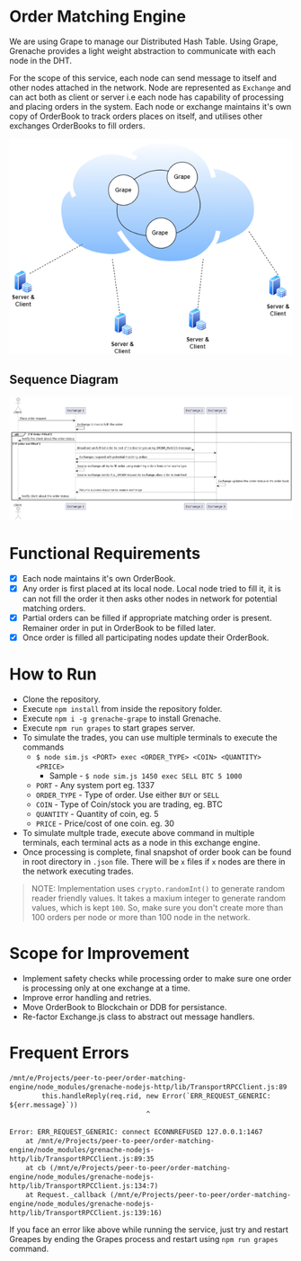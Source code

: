 # Order Matching Engine

We are using Grape to manage our Distributed Hash Table. Using Grape, Grenache provides a light weight abstraction to communicate with each node in the DHT. 

For the scope of this service, each node can send message to itself and other nodes attached in the network. Node are represented as `Exchange` and can act both as client or server i.e each node has capability of processing and placing orders in the system. Each node or exchange maintains it's own copy of OrderBook to track orders places on itself, and utilises other exchanges OrderBooks to fill orders. 


<img src='docs/assets/OrderMatchingService.drawio.png'>

## Sequence Diagram
<img src='docs/assets/sequence_diagram.png'>



# Functional Requirements 
- [x] Each node maintains it's own OrderBook.
- [x] Any order is first placed at its local node. Local node tried to fill it, it is can not fill the order it then asks other nodes in network for potential matching orders.
- [x] Partial orders can be filled if appropriate matching order is present. Remainer order in put in OrderBook to be filled later.
- [x] Once order is filled all participating nodes update their OrderBook.

# How to Run
* Clone the repository.
* Execute `npm install` from inside the repository folder.
* Execute `npm i -g grenache-grape` to install Grenache.
* Execute `npm run grapes` to start grapes server.
* To simulate the trades, you can use multiple terminals to execute the commands
   * `$ node sim.js <PORT> exec <ORDER_TYPE> <COIN> <QUANTITY> <PRICE>`
     * Sample - `$ node sim.js 1450 exec SELL BTC 5 1000`
   * `PORT` - Any system port eg. 1337
   * `ORDER_TYPE` - Type of order. Use either `BUY` or `SELL`
   * `COIN` - Type of Coin/stock you are trading, eg. BTC
   * `QUANTITY` - Quantity of coin, eg. 5
   * `PRICE` - Price/cost of one coin. eg. 30
 * To simulate multple trade, execute above command in multiple terminals, each terminal acts as a node in this exchange engine.
 * Once processing is complete, final snapshot of order book can be found in root directory in `.json` file. There will be `x` files if `x` nodes are there in the network executing trades. 
  
> NOTE: Implementation uses `crypto.randomInt()` to generate random reader friendly values. It takes a maxium integer to generate random values, which is kept `100`. So, make sure you don't create more than 100 orders per node or more than 100 node in the network.

# Scope for Improvement
* Implement safety checks while processing order to make sure one order is processing only at one exchange at a time.
* Improve error handling and retries.
* Move OrderBook to Blockchain or DDB for persistance.
* Re-factor Exchange.js class to abstract out message handlers.

# Frequent Errors

```
/mnt/e/Projects/peer-to-peer/order-matching-engine/node_modules/grenache-nodejs-http/lib/TransportRPCClient.js:89
        this.handleReply(req.rid, new Error(`ERR_REQUEST_GENERIC: ${err.message}`))
                                  ^

Error: ERR_REQUEST_GENERIC: connect ECONNREFUSED 127.0.0.1:1467
    at /mnt/e/Projects/peer-to-peer/order-matching-engine/node_modules/grenache-nodejs-http/lib/TransportRPCClient.js:89:35
    at cb (/mnt/e/Projects/peer-to-peer/order-matching-engine/node_modules/grenache-nodejs-http/lib/TransportRPCClient.js:134:7)
    at Request._callback (/mnt/e/Projects/peer-to-peer/order-matching-engine/node_modules/grenache-nodejs-http/lib/TransportRPCClient.js:139:16)
```

If you face an error like above while running the service, just try and restart Greapes by ending the Grapes process and restart using `npm run grapes` command.